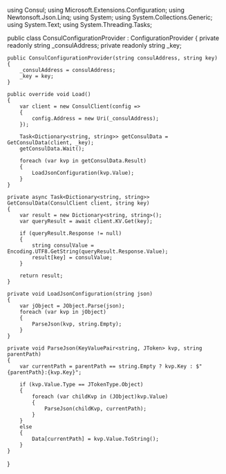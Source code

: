 using Consul;
using Microsoft.Extensions.Configuration;
using Newtonsoft.Json.Linq;
using System;
using System.Collections.Generic;
using System.Text;
using System.Threading.Tasks;

public class ConsulConfigurationProvider : ConfigurationProvider
{
    private readonly string _consulAddress;
    private readonly string _key;

    public ConsulConfigurationProvider(string consulAddress, string key)
    {
        _consulAddress = consulAddress;
        _key = key;
    }

    public override void Load()
    {
        var client = new ConsulClient(config =>
        {
            config.Address = new Uri(_consulAddress);
        });

        Task<Dictionary<string, string>> getConsulData = GetConsulData(client, _key);
        getConsulData.Wait();

        foreach (var kvp in getConsulData.Result)
        {
            LoadJsonConfiguration(kvp.Value);
        }
    }

    private async Task<Dictionary<string, string>> GetConsulData(ConsulClient client, string key)
    {
        var result = new Dictionary<string, string>();
        var queryResult = await client.KV.Get(key);

        if (queryResult.Response != null)
        {
            string consulValue = Encoding.UTF8.GetString(queryResult.Response.Value);
            result[key] = consulValue;
        }

        return result;
    }

    private void LoadJsonConfiguration(string json)
    {
        var jObject = JObject.Parse(json);
        foreach (var kvp in jObject)
        {
            ParseJson(kvp, string.Empty);
        }
    }

    private void ParseJson(KeyValuePair<string, JToken> kvp, string parentPath)
    {
        var currentPath = parentPath == string.Empty ? kvp.Key : $"{parentPath}:{kvp.Key}";

        if (kvp.Value.Type == JTokenType.Object)
        {
            foreach (var childKvp in (JObject)kvp.Value)
            {
                ParseJson(childKvp, currentPath);
            }
        }
        else
        {
            Data[currentPath] = kvp.Value.ToString();
        }
    }
}
